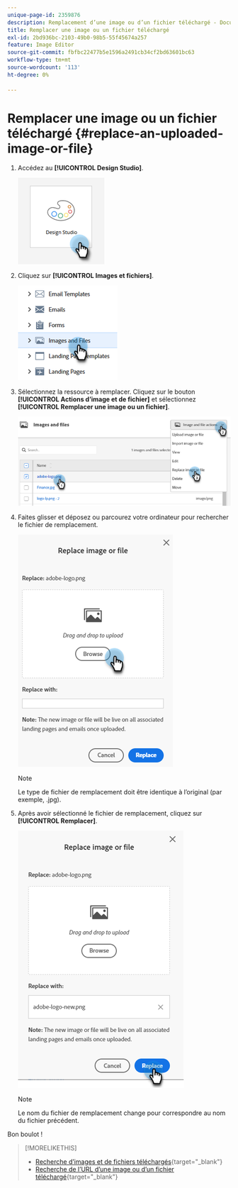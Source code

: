 ```yaml
---
unique-page-id: 2359876
description: Remplacement d’une image ou d’un fichier téléchargé - Documents Marketo - Documentation produit
title: Remplacer une image ou un fichier téléchargé
exl-id: 2bd936bc-2103-49b0-98b5-55f45674a257
feature: Image Editor
source-git-commit: fbfbc22477b5e1596a2491cb34cf2bd63601bc63
workflow-type: tm+mt
source-wordcount: '113'
ht-degree: 0%

---
```


# Remplacer une image ou un fichier téléchargé {#replace-an-uploaded-image-or-file}

1. Accédez au **[!UICONTROL Design Studio]**.

   ![](assets/replace-an-uploaded-image-or-file-1.png)

1. Cliquez sur **[!UICONTROL Images et fichiers]**.

   ![](assets/replace-an-uploaded-image-or-file-2.png)

1. Sélectionnez la ressource à remplacer. Cliquez sur le bouton **[!UICONTROL Actions d’image et de fichier]** et sélectionnez **[!UICONTROL Remplacer une image ou un fichier]**.

   ![](assets/replace-an-uploaded-image-or-file-3.png)

1. Faites glisser et déposez ou parcourez votre ordinateur pour rechercher le fichier de remplacement.

   ![](assets/replace-an-uploaded-image-or-file-4.png)

   >[!NOTE]
   >
   >Le type de fichier de remplacement doit être identique à l’original (par exemple, .jpg).

1. Après avoir sélectionné le fichier de remplacement, cliquez sur **[!UICONTROL Remplacer]**.

   ![](assets/replace-an-uploaded-image-or-file-5.png)

   >[!NOTE]
   >
   >Le nom du fichier de remplacement change pour correspondre au nom du fichier précédent.

Bon boulot !

>[!MORELIKETHIS]
>
>* [Recherche d’images et de fichiers téléchargés](/help/marketo/product-docs/demand-generation/images-and-files/search-uploaded-images-and-files.md){target="_blank"}
>* [Recherche de l’URL d’une image ou d’un fichier téléchargé](/help/marketo/product-docs/demand-generation/images-and-files/find-the-url-of-an-uploaded-image-or-file.md){target="_blank"}
